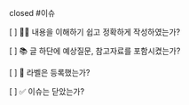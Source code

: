 <!---- 자신이 완료한 이슈를 닫아주세요 -->
closed #이슈  

[ ] 🙆🏻 내용을 이해하기 쉽고 정확하게 작성하였는가?

[ ] 📚 글 하단에 예상질문, 참고자료를 포함시켰는가?

[ ] 🔖 라벨은 등록했는가?

[ ] ✅ 이슈는 닫았는가?  

